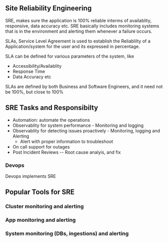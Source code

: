 ## Site Reliability Engineering

SRE, makes sure the application is 100% reliable interms of availablity, responsive, data accuracy etc.
SRE basically includes monitoring systems that is in the environment and alerting them whenever a failure occurs. 

SLAs, Service Level Agreement  is used to establish the Reliablilty of a Application/system for the user and its expressed in percentage.

SLA can be defined for various parameters of the system, like
- Accessibility/Availablity
- Response Time
- Data Accuracy
etc

SLAs are defined by both Business and Software Engineers, and it need not be 100%, but close to 100%

## SRE Tasks and Responsibilty
- Automation: automate the operations
- Observablity for system performance - Monitoring and logging
- Observablity for detecting issues proactively - Monitoring, logging and Alerting
  - Alert with proper information to troubleshoot
- On call support for outages
- Post Incident Reviews -- Root cause analyis, and fix


### Devops
Devops implements SRE 

## Popular Tools for SRE 
### Cluster monitoring and alerting
### App monitoring and alerting
### System monitoring (DBs, ingestions) and alerting



